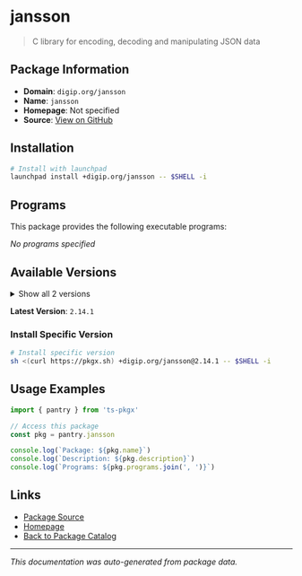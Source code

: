 # jansson

> C library for encoding, decoding and manipulating JSON data

## Package Information

- **Domain**: `digip.org/jansson`
- **Name**: `jansson`
- **Homepage**: Not specified
- **Source**: [View on GitHub](https://github.com/pkgxdev/pantry/tree/main/projects/digip.org/jansson/package.yml)

## Installation

```bash
# Install with launchpad
launchpad install +digip.org/jansson -- $SHELL -i
```

## Programs

This package provides the following executable programs:

*No programs specified*

## Available Versions

<details>
<summary>Show all 2 versions</summary>

- `2.14.1`, `2.14.0`

</details>

**Latest Version**: `2.14.1`

### Install Specific Version

```bash
# Install specific version
sh <(curl https://pkgx.sh) +digip.org/jansson@2.14.1 -- $SHELL -i
```

## Usage Examples

```typescript
import { pantry } from 'ts-pkgx'

// Access this package
const pkg = pantry.jansson

console.log(`Package: ${pkg.name}`)
console.log(`Description: ${pkg.description}`)
console.log(`Programs: ${pkg.programs.join(', ')}`)
```

## Links

- [Package Source](https://github.com/pkgxdev/pantry/tree/main/projects/digip.org/jansson/package.yml)
- [Homepage](#)
- [Back to Package Catalog](../package-catalog.md)

---

*This documentation was auto-generated from package data.*
